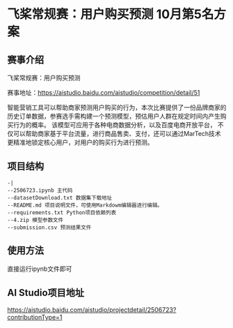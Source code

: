 # 飞桨常规赛：用户购买预测 10月第5名方案

## 赛事介绍
飞桨常规赛：用户购买预测

赛事地址：https://aistudio.baidu.com/aistudio/competition/detail/51

智能营销工具可以帮助商家预测用户购买的行为，本次比赛提供了一份品牌商家的历史订单数据，参赛选手需构建一个预测模型，预估用户人群在规定时间内产生购买行为的概率。 该模型可应用于各种电商数据分析，以及百度电商开放平台， 不仅可以帮助商家基于平台流量，进行商品售卖、支付，还可以通过MarTech技术更精准地锁定核心用户，对用户的购买行为进行预测。

## 项目结构
```
-|
--2506723.ipynb 主代码
--datasetDownload.txt 数据集下载地址
--README.md 项目说明文件，可使用Markdowm编辑器进行编辑。
--requirements.txt Python项目依赖列表
--4.zip 模型参数文件
--submission.csv 预测结果文件
```  

## 使用方法
直接运行ipynb文件即可
## AI Studio项目地址
https://aistudio.baidu.com/aistudio/projectdetail/2506723?contributionType=1
